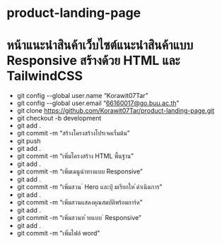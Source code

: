 # product-landing-page
# หน้าแนะนําสินค้าเว็บไซต์แนะนําสินค้าแบบ Responsive สร้างด้วย HTML และ TailwindCSS
- git config --global user.name “Korawit07Tar”
- git config --global user.email “66160017@go.buu.ac.th”
- git clone https://github.com/Korawit07Tar/product-landing-page.git
- git checkout -b development 
- git add .
- git commit -m “สร้างโครงสร้างโปรเจคเริ่มต้น”
- git push
- git add .
- git commit -m  “เพิ่มโครงสร้าง HTML พื้นฐาน”  
- git add .
- git commit -m “เพิ่มเมนูนำทางแบบ Responsive”
- git add .
- git commit -m “เพิ่มสวน ่ Hero และปุ่ มเรียกให ้ดําเนินการ”
- git add .
- git commit -m “เพิ่มสวนแสดงคุณสมบัติพร้อมการ์ด”
- git add .
- git commit -m  “เพิ่มสวนท ้ายแบบ ่ Responsive”
- git add .
- git commit -m "เพิ่มไฟล์ word"